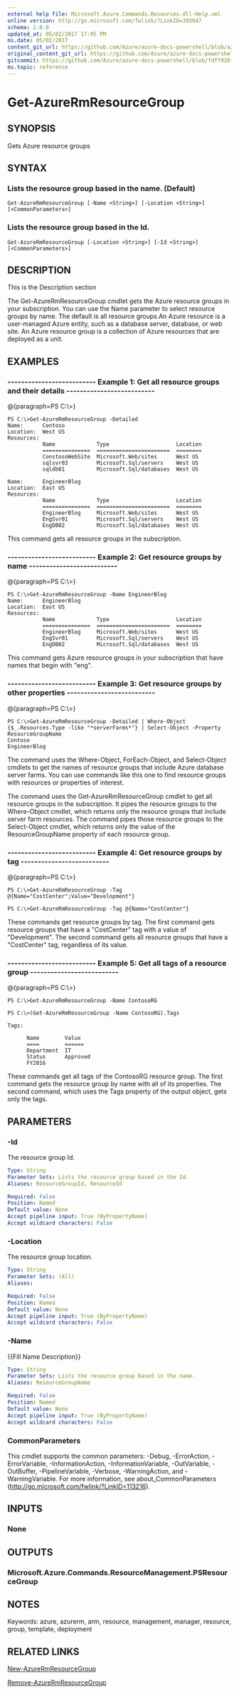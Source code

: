 ```yaml
---
external help file: Microsoft.Azure.Commands.Resources.dll-Help.xml
online version: http://go.microsoft.com/fwlink/?LinkID=393047
schema: 2.0.0
updated_at: 05/02/2017 17:05 PM
ms.date: 05/02/2017
content_git_url: https://github.com/Azure/azure-docs-powershell/blob/azurestack/azureps-cmdlets-docs/ResourceManager/AzureRM.Resources/v1.0.4.3/Get-AzureRmResourceGroup.md
original_content_git_url: https://github.com/Azure/azure-docs-powershell/blob/azurestack/azureps-cmdlets-docs/ResourceManager/AzureRM.Resources/v1.0.4.3/Get-AzureRmResourceGroup.md
gitcommit: https://github.com/Azure/azure-docs-powershell/blob/fdff926f5dd35f9020f210f87b450464ba162edc
ms.topic: reference
---
```


# Get-AzureRmResourceGroup

## SYNOPSIS
Gets Azure resource groups

## SYNTAX

### Lists the resource group based in the name. (Default)
```
Get-AzureRmResourceGroup [-Name <String>] [-Location <String>] [<CommonParameters>]
```

### Lists the resource group based in the Id.
```
Get-AzureRmResourceGroup [-Location <String>] [-Id <String>] [<CommonParameters>]
```

## DESCRIPTION
This is the Description section

The Get-AzureRmResourceGroup cmdlet gets the Azure resource groups in your subscription.
You can use the Name parameter to select resource groups by name.
The default is all resource groups.An Azure resource is a user-managed Azure entity, such as a database server, database, or web site.
An Azure resource group is a collection of Azure resources that are deployed as a unit.

## EXAMPLES

### --------------------------  Example 1: Get all resource groups and their details  --------------------------
@{paragraph=PS C:\\\>}



```
PS C:\>Get-AzureRmResourceGroup -Detailed
Name:      Contoso
Location:  West US
Resources: 
           Name             Type                     Location
           ===============  =======================  ========
           ConstosoWebSite  Microsoft.Web/sites      West US
           sqlsvr03         Microsoft.Sql/servers    West US
           sqldb01          Microsoft.Sql/databases  West US

Name:      EngineerBlog
Location:  East US
Resources: 
           Name             Type                     Location
           ===============  =======================  ========
           EngineerBlog     Microsoft.Web/sites      West US
           EngSvr01         Microsoft.Sql/servers    West US
           EngDB02          Microsoft.Sql/databases  West US
```

This command gets all resource groups in the subscription.

### --------------------------  Example 2: Get resource groups by name  --------------------------
@{paragraph=PS C:\\\>}



```
PS C:\>Get-AzureRmResourceGroup -Name EngineerBlog
Name:      EngineerBlog
Location:  East US
Resources: 
           Name             Type                     Location
           ===============  =======================  ========
           EngineerBlog     Microsoft.Web/sites      West US
           EngSvr01         Microsoft.Sql/servers    West US
           EngDB02          Microsoft.Sql/databases  West US
```

This command gets Azure resource groups in your subscription that have names that begin with "eng".

### --------------------------  Example 3: Get resource groups by other properties  --------------------------
@{paragraph=PS C:\\\>}



```
PS C:\>Get-AzureRmResourceGroup -Detailed | Where-Object {$_.Resources.Type -like "*serverFarms*"} | Select-Object -Property ResourceGroupName
Contoso
EngineerBlog
```

The command uses the Where-Object, ForEach-Object, and Select-Object cmdlets to get the names of resource groups that include Azure database server farms.
You can use commands like this one to find resource groups with resources or properties of interest.

The command uses the Get-AzureRmResourceGroup cmdlet to get all resource groups in the subscription.
It pipes the resource groups to the Where-Object cmdlet, which returns only the resource groups that include server farm resources.
The command pipes those resource groups to the Select-Object cmdlet, which returns only the value of the ResourceGroupName property of each resource group.

### --------------------------  Example 4: Get resource groups by tag  --------------------------
@{paragraph=PS C:\\\>}



```
PS C:\>Get-AzureRmResourceGroup -Tag @{Name="CostCenter";Value="Development"}

PS C:\>Get-AzureRmResourceGroup -Tag @{Name="CostCenter"}
```

These commands get resource groups by tag.
The first command gets resource groups that have a "CostCenter" tag with a value of "Development".
The second command gets all resource groups that have a "CostCenter" tag, regardless of its value.

### --------------------------  Example 5: Get all tags of a resource group  --------------------------
@{paragraph=PS C:\\\>}



```
PS C:\>Get-AzureRmResourceGroup -Name ContosoRG

PS C:\>(Get-AzureRmResourceGroup -Name ContosoRG).Tags

Tags: 

      Name        Value
      ====        ======
      Department  IT
      Status      Approved
      FY2016
```

These commands get all tags of the ContosoRG  resource group. 
The first command gets the resource group by name with all of its properties.
The second command, which uses the Tags property of the output object, gets only the tags.

## PARAMETERS

### -Id
The resource group Id.

```yaml
Type: String
Parameter Sets: Lists the resource group based in the Id.
Aliases: ResourceGroupId, ResourceId

Required: False
Position: Named
Default value: None
Accept pipeline input: True (ByPropertyName)
Accept wildcard characters: False
```

### -Location
The resource group location.

```yaml
Type: String
Parameter Sets: (All)
Aliases: 

Required: False
Position: Named
Default value: None
Accept pipeline input: True (ByPropertyName)
Accept wildcard characters: False
```

### -Name
{{Fill Name Description}}

```yaml
Type: String
Parameter Sets: Lists the resource group based in the name.
Aliases: ResourceGroupName

Required: False
Position: Named
Default value: None
Accept pipeline input: True (ByPropertyName)
Accept wildcard characters: False
```

### CommonParameters
This cmdlet supports the common parameters: -Debug, -ErrorAction, -ErrorVariable, -InformationAction, -InformationVariable, -OutVariable, -OutBuffer, -PipelineVariable, -Verbose, -WarningAction, and -WarningVariable. For more information, see about_CommonParameters (http://go.microsoft.com/fwlink/?LinkID=113216).

## INPUTS

### None

## OUTPUTS

### Microsoft.Azure.Commands.ResourceManagement.PSResourceGroup

## NOTES
Keywords: azure, azurerm, arm, resource, management, manager, resource, group, template, deployment

## RELATED LINKS

[New-AzureRmResourceGroup]()

[Remove-AzureRmResourceGroup]()

